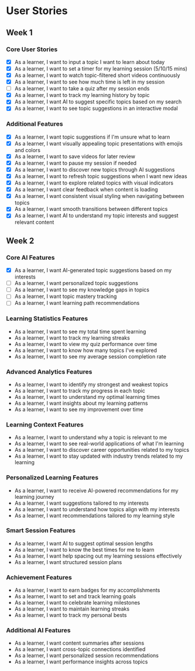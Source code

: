 # User Stories

## Week 1

### Core User Stories

- [x] As a learner, I want to input a topic I want to learn about today
- [x] As a learner, I want to set a timer for my learning session (5/10/15 mins)
- [x] As a learner, I want to watch topic-filtered short videos continuously
- [x] As a learner, I want to see how much time is left in my session
- [ ] As a learner, I want to take a quiz after my session ends
- [x] As a learner, I want to track my learning history by topic
- [x] As a learner, I want AI to suggest specific topics based on my search
- [x] As a learner, I want to see topic suggestions in an interactive modal

### Additional Features

- [x] As a learner, I want topic suggestions if I'm unsure what to learn
- [x] As a learner, I want visually appealing topic presentations with emojis and colors
- [x] As a learner, I want to save videos for later review
- [x] As a learner, I want to pause my session if needed
- [x] As a learner, I want to discover new topics through AI suggestions
- [x] As a learner, I want to refresh topic suggestions when I want new ideas
- [x] As a learner, I want to explore related topics with visual indicators
- [x] As a learner, I want clear feedback when content is loading
- [x] As a learner, I want consistent visual styling when navigating between topics
- [x] As a learner, I want smooth transitions between different topics
- [x] As a learner, I want AI to understand my topic interests and suggest relevant content

## Week 2

### Core AI Features

- [x] As a learner, I want AI-generated topic suggestions based on my interests
- [ ] As a learner, I want personalized topic suggestions
- [ ] As a learner, I want to see my knowledge gaps in topics
- [ ] As a learner, I want topic mastery tracking
- [ ] As a learner, I want learning path recommendations

### Learning Statistics Features

- As a learner, I want to see my total time spent learning
- As a learner, I want to track my learning streaks
- As a learner, I want to view my quiz performance over time
- As a learner, I want to know how many topics I've explored
- As a learner, I want to see my average session completion rate

### Advanced Analytics Features

- As a learner, I want to identify my strongest and weakest topics
- As a learner, I want to track my progress in each topic
- As a learner, I want to understand my optimal learning times
- As a learner, I want insights about my learning patterns
- As a learner, I want to see my improvement over time

### Learning Context Features

- As a learner, I want to understand why a topic is relevant to me
- As a learner, I want to see real-world applications of what I'm learning
- As a learner, I want to discover career opportunities related to my topics
- As a learner, I want to stay updated with industry trends related to my learning

### Personalized Learning Features

- As a learner, I want to receive AI-powered recommendations for my learning journey
- As a learner, I want suggestions tailored to my interests
- As a learner, I want to understand how topics align with my interests
- As a learner, I want recommendations tailored to my learning style

### Smart Session Features

- As a learner, I want AI to suggest optimal session lengths
- As a learner, I want to know the best times for me to learn
- As a learner, I want help spacing out my learning sessions effectively
- As a learner, I want structured session plans

### Achievement Features

- As a learner, I want to earn badges for my accomplishments
- As a learner, I want to set and track learning goals
- As a learner, I want to celebrate learning milestones
- As a learner, I want to maintain learning streaks
- As a learner, I want to track my personal bests

### Additional AI Features

- As a learner, I want content summaries after sessions
- As a learner, I want cross-topic connections identified
- As a learner, I want personalized session recommendations
- As a learner, I want performance insights across topics
